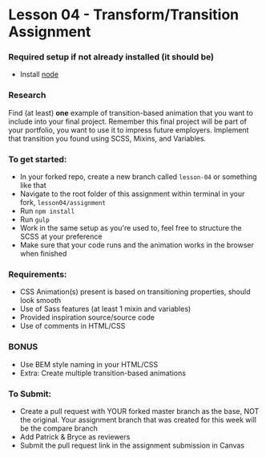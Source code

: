 # Lesson 04 - Transform/Transition Assignment

### Required setup if not already installed (it should be)
- Install [node](https://nodejs.org/en/)

### Research
Find (at least) __one__ example of transition-based animation that you want to include into your final project.  Remember this final project will be part of your portfolio, you want to use it to impress future employers. Implement that transition you found using SCSS, Mixins, and Variables.

### To get started:
-	In your forked repo, create a new branch called `lesson-04` or something like that
-   Navigate to the root folder of this assignment within terminal in your fork, `lesson04/assignment`
-   Run `npm install`
-   Run `gulp`
- 	Work in the same setup as you're used to, feel free to structure the SCSS at your preference
- 	Make sure that your code runs and the animation works in the browser when finished

### Requirements:
- CSS Animation(s) present is based on transitioning properties, should look smooth
- Use of Sass features (at least 1 mixin and variables)
- Provided inspiration source/source code
- Use of comments in HTML/CSS

### BONUS
- Use BEM style naming in your HTML/CSS
- Extra: Create multiple transition-based animations

### To Submit:
- Create a pull request with YOUR forked master branch as the base, NOT the original. Your assignment branch that was created for this week will be the compare branch
- Add Patrick & Bryce as reviewers
- Submit the pull request link in the assignment submission in Canvas
